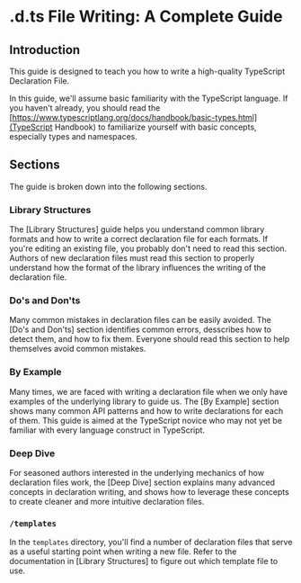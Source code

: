 # .d.ts File Writing: A Complete Guide

## Introduction

This guide is designed to teach you how to write a high-quality TypeScript Declaration File.

In this guide, we'll assume basic familiarity with the TypeScript language.
If you haven't already, you should read the [https://www.typescriptlang.org/docs/handbook/basic-types.html](TypeScript Handbook)
  to familiarize yourself with basic concepts, especially types and namespaces.


## Sections

The guide is broken down into the following sections.

### Library Structures

The [Library Structures] guide helps you understand common library formats and how to write a correct declaration file for each formats.
If you're editing an existing file, you probably don't need to read this section.
Authors of new declaration files must read this section to properly understand how the format of the library influences the writing of the declaration file.

### Do's and Don'ts

Many common mistakes in declaration files can be easily avoided.
The [Do's and Don'ts] section identifies common errors,
  desscribes how to detect them,
  and how to fix them.
Everyone should read this section to help themselves avoid common mistakes.

### By Example

Many times, we are faced with writing a declaration file when we only have examples of the underlying library to guide us.
The [By Example] section shows many common API patterns and how to write declarations for each of them.
This guide is aimed at the TypeScript novice who may not yet be familiar with every language construct in TypeScript.

### Deep Dive

For seasoned authors interested in the underlying mechanics of how declaration files work,
  the [Deep Dive] section explains many advanced concepts in declaration writing,
  and shows how to leverage these concepts to create cleaner and more intuitive declaration files.

### `/templates`

In the `templates` directory, you'll find a number of declaration files that serve as a useful starting point
  when writing a new file.
Refer to the documentation in [Library Structures] to figure out which template file to use.
